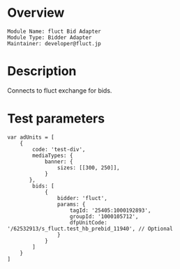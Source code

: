 # Overview

```
Module Name: fluct Bid Adapter
Module Type: Bidder Adapter
Maintainer: developer@fluct.jp
```

# Description

Connects to fluct exchange for bids.

# Test parameters

```
var adUnits = [
    {
        code: 'test-div',
        mediaTypes: {
            banner: {
                sizes: [[300, 250]],
            }
       },
        bids: [
            {
                bidder: 'fluct',
                params: {
                    tagId: '25405:1000192893',
                    groupId: '1000105712',
                    dfpUnitCode: '/62532913/s_fluct.test_hb_prebid_11940', // Optional
                }
            }
        ]
    }
]
```
